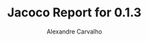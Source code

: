 ---
title: Jacoco Report for 0.1.3
author: Alexandre Carvalho
menu_title: 0.1.3
category: jacoco_reports
layout: iframe
iframe_url: /docs/0.1.3/site/jacoco/index.html
order: 11
---